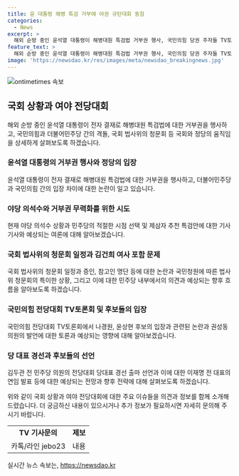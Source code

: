 ```yaml
---
title: 윤 대통령 해병 특검 거부에 야권 규탄대회 동참
categories:
  - News
excerpt: >
  해외 순방 중인 윤석열 대통령이 해병대원 특검법 거부권 행사, 국민의힘 당권 주자들 TV토론회에서 격돌. 민주당 김두관 전 의원 당 대표 경선 출마 선언. 국회 상황과 여야 전당대회 분석. 윤 대통령의 거부권 논란, 여당 이탈표 조명, 청문회 일정 등 다룰 예정. 국회법사위 윤 대통령 탄핵 소추안 청문회 관련 의문점과 전당대회 후보들의 입장 등을 탐구한다.
feature_text: >
  해외 순방 중인 윤석열 대통령이 해병대원 특검법 거부권 행사, 국민의힘 당권 주자들 TV토론회에서 격돌. 민주당 김두관 전 의원 당 대표 경선 출마 선언. 국회 상황과 여야 전당대회 분석. 윤 대통령의 거부권 논란, 여당 이탈표 조명, 청문회 일정 등 다룰 예정. 국회법사위 윤 대통령 탄핵 소추안 청문회 관련 의문점과 전당대회 후보들의 입장 등을 탐구한다.
image: 'https://newsdao.kr/res/images/meta/newsdao_breakingnews.jpg'
---
```


<p><img src="https://newsdao.kr/res/images/meta/newsdao_breakingnews.jpg" alt="ontimetimes 속보" /></p>

<h2 data-ke-size="size26">국회 상황과 여야 전당대회</h2>

<p data-ke-size="size16">해외 순방 중인 윤석열 대통령이 전자 결재로 해병대원 특검법에 대한 거부권을 행사하고, 국민의힘과 더불어민주당 간의 격돌, 국회 법사위의 청문회 등 국회와 정당의 움직임을 상세하게 살펴보도록 하겠습니다.</p>

<h3>윤석열 대통령의 거부권 행사와 정당의 입장</h3>

<p data-ke-size="size16">윤석열 대통령이 전자 결재로 해병대원 특검법에 대한 거부권을 행사하고, 더불어민주당과 국민의힘 간의 입장 차이에 대한 논란이 일고 있습니다.</p>

<h3>야당 의석수와 거부권 무력화를 위한 시도</h3>

<p data-ke-size="size16">현재 야당 의석수 상황과 민주당의 적절한 시점 선택 및 제삼자 추천 특검안에 대한 기사기사와 예상되는 여론에 대해 알아보겠습니다.</p>

<h3>국회 법사위의 청문회 일정과 김건희 여사 포함 문제</h3>

<p data-ke-size="size16">국회 법사위의 청문회 일정과 증인, 참고인 명단 등에 대한 논란과 국민청원에 따른 법사위 청문회의 특이한 상황, 그리고 이에 대한 민주당 내부에서의 의견과 예상되는 향후 흐름을 알아보도록 하겠습니다.</p>

<h3>국민의힘 전당대회 TV토론회 및 후보들의 입장</h3>

<p data-ke-size="size16">국민의힘 전당대회 TV토론회에서 나경원, 윤상현 후보의 입장과 관련된 논란과 권성동 의원의 발언에 대한 토론과 예상되는 영향에 대해 알아보겠습니다.</p>

<h3>당 대표 경선과 후보들의 선언</h3>

<p data-ke-size="size16">김두관 전 민주당 의원의 전당대회 당대표 경선 출마 선언과 이에 대한 이재명 전 대표의 연임 발표 등에 대한 예상되는 전망과 향후 전략에 대해 살펴보도록 하겠습니다.</p>

<p data-ke-size="size16">위와 같이 국회 상황과 여야 전당대회에 대한 주요 이슈들을 의견과 정보를 함께 소개해 드렸습니다. 더 궁금하신 내용이 있으시거나 추가 정보가 필요하시면 자세히 문의해 주시기 바랍니다.</p>

<table>
<tbody>
<tr>
<td style="text-align: center; height: 17px;"><b>TV 기사문의</b></td>
<td style="text-align: center; height: 17px;"><b>제보</b></td>
</tr>
<tr>
<td style="text-align: center; height: 17px;">카톡/라인 jebo23</td>
<td style="text-align: center; height: 17px;">내용</td>
</tr>
</tbody>
</table>
실시간 뉴스 속보는, <a href="https://newsdao.kr" rel="dofollow">https://newsdao.kr</a>


